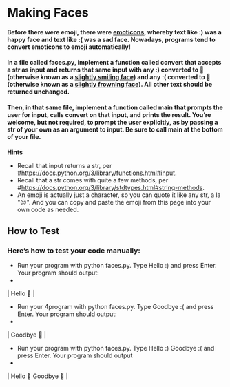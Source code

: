 # Making Faces
#### Before there were emoji, there were [emoticons](https://en.wikipedia.org/wiki/List_of_emoticons), whereby text like :) was a happy face and text like :( was a sad face. Nowadays, programs tend to convert emoticons to emoji automatically!

#### In a file called faces.py, implement a function called convert that accepts a str as input and returns that same input with any :) converted to 🙂 (otherwise known as a [slightly smiling face](https://emojipedia.org/slightly-smiling-face/)) and any :( converted to 🙁 (otherwise known as a [slightly frowning face](https://emojipedia.org/slightly-frowning-face/)). All other text should be returned unchanged.
#### Then, in that same file, implement a function called main that prompts the user for input, calls convert on that input, and prints the result. You’re welcome, but not required, to prompt the user explicitly, as by passing a str of your own as an argument to input. Be sure to call main at the bottom of your file.

**Hints**
* Recall that input returns a str, per #https://docs.python.org/3/library/functions.html#input.
* Recall that a str comes with quite a few methods, per #https://docs.python.org/3/library/stdtypes.html#string-methods.
* An emoji is actually just a character, so you can quote it like any str, a la "😐". And you can copy and paste the emoji from this page into your own code as needed.

## How to Test
### Here’s how to test your code manually:

* Run your program with python faces.py. Type Hello :) and press Enter. Your program should output:
*
| Hello 🙂 | 
* Run your 4program with python faces.py. Type Goodbye :( and press Enter. Your program should output:
*
| Goodbye 🙁 |
* Run your program with python faces.py. Type Hello :) Goodbye :( and press Enter. Your program should output
*
| Hello 🙂 Goodbye 🙁 |
